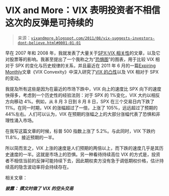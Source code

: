 <!--yml

category: 未分类

date: 2024-05-18 16:48:55

-->

# VIX and More：VIX 表明投资者不相信这次的反弹是可持续的

> 来源：[`vixandmore.blogspot.com/2011/08/vix-suggests-investors-dont-believe.html#0001-01-01`](http://vixandmore.blogspot.com/2011/08/vix-suggests-investors-dont-believe.html#0001-01-01)

早在 2007 年和 2008 年，我就发表了大量关于[SPX:VIX 相关性](http://vixandmore.blogspot.com/search/label/SPX-VIX%20correlation)的文章，以及它对股票等的影响。我甚至提出了一个我称之为“[恐惧图](http://vixandmore.blogspot.com/search/label/fearogram)”的图表，用于比较 VIX 相对于 SPX 的变化与历史规律的关系，并且最近在 2011 年 6 月的一篇[Expiring Monthly](http://www.expiringmonthly.com/)文章《VIX Convexity》中深入研究了[VIX 的凸性](http://vixandmore.blogspot.com/search/label/VIX%20convexity)以及 VIX 相对于 SPX 的变动。

我提及所有这些是因为在最近的市场下跌中，VIX 向上的速度比 SPX 向下的速度快得多，考虑到一个历史性的经验法则：对于 SPX 的 1%变化，VIX 大约以相反方向移动 4%。例如，从 8 月 3 日到 8 月 8 日，SPX 在三个交易日内下跌了 11%。在同一时期，VIX 的涨幅超过了一倍，上涨了 105%，远远超过了预期的 44%左右。人们可以认为，VIX 在预期的涨幅之上的大部分涨幅代表了恐惧和非理性涌入市场。

在我写这篇文章的时候，标普 500 指数上涨了 5.2%。与此同时，VIX 下跌约 11.8%，接近预期的一半。

所以简而言之，VIX 上涨的速度是人们预期的两倍以上，而下跌的速度几乎是其历史速度的一半。这就是市场上的恐惧。另一种看待持续高位 VIX 的方式是，投资者不相信当前的反弹可能持续下去，因此期权卖方没有急于调低期权价格，估计持续高的隐含波动率将会持续存在。

相关文章：

*****披露：*** *撰文时做了 VIX 的空头交易***
